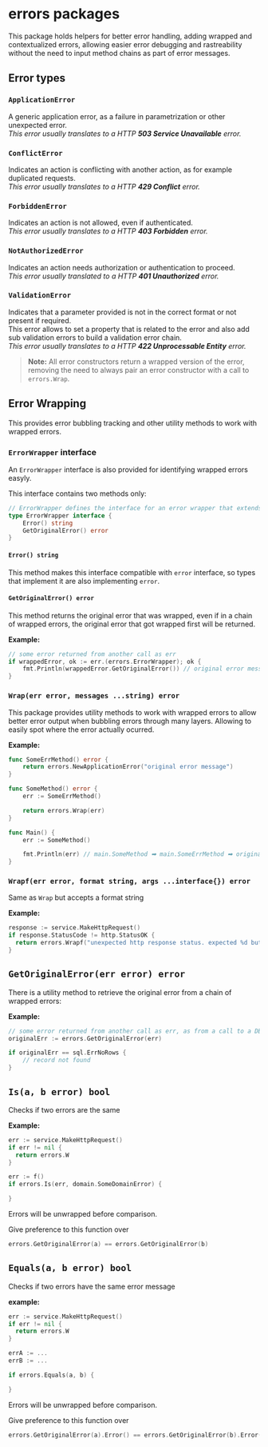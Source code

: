 # errors packages

This package holds helpers for better error handling, adding wrapped and contextualized errors, allowing easier error debugging and rastreability without the need to input method chains as part of error messages.

## Error types

### `ApplicationError`

A generic application error, as a failure in parametrization or other unexpected error.  
_This error usually translates to a HTTP **503 Service Unavailable** error._

### `ConflictError`

Indicates an action is conflicting with another action, as for example duplicated requests.  
_This error usually translates to a HTTP **429 Conflict** error._

### `ForbiddenError`

Indicates an action is not allowed, even if authenticated.  
_This error usually translates to a HTTP **403 Forbidden** error._

### `NotAuthorizedError`

Indicates an action needs authorization or authentication to proceed.  
_This error usually translated to a HTTP **401 Unauthorized** error._

### `ValidationError`

Indicates that a parameter provided is not in the correct format or not present if required.  
This error allows to set a property that is related to the error and also add sub validation errors to build a validation error chain.  
_This error usually translates to a HTTP **422 Unprocessable Entity** error._

> **Note:** All error constructors return a wrapped version of the error, removing the need to always pair an error constructor with a call to `errors.Wrap`.

## Error Wrapping

This provides error bubbling tracking and other utility methods to work with wrapped errors.

### `ErrorWrapper` interface

An `ErrorWrapper` interface is also provided for identifying wrapped errors easyly.

This interface contains two methods only:

```go
// ErrorWrapper defines the interface for an error wrapper that extends an error with additional information
type ErrorWrapper interface {
    Error() string
    GetOriginalError() error
}
```

#### `Error() string`

This method makes this interface compatible with `error` interface, so types that implement it are also implementing `error`.

#### `GetOriginalError() error`

This method returns the original error that was wrapped, even if in a chain of wrapped errors, the original error that got wrapped first will be returned.

**Example:**

```go
// some error returned from another call as err
if wrappedError, ok := err.(errors.ErrorWrapper); ok {
    fmt.Println(wrappedError.GetOriginalError()) // original error message
}
```

### `Wrap(err error, messages ...string) error`

This package provides utility methods to work with wrapped errors to allow better error output when bubbling errors through many layers. Allowing to easily spot where the error actually ocurred.

**Example:**

```go
func SomeErrMethod() error {
    return errors.NewApplicationError("original error message")
}

func SomeMethod() error {
    err := SomeErrMethod()

    return errors.Wrap(err)
}

func Main() {
    err := SomeMethod()

    fmt.Println(err) // main.SomeMethod ➡︎ main.SomeErrMethod ➡︎ original error message
}
```

### `Wrapf(err error, format string, args ...interface{}) error`

Same as `Wrap` but accepts a format string

**Example:**

```go
response := service.MakeHttpRequest()
if response.StatusCode != http.StatusOK {
  return errors.Wrapf("unexpected http response status. expected %d but got %d", http.StatusOK, response.StatusCode)
}
```

## `GetOriginalError(err error) error`

There is a utility method to retrieve the original error from a chain of wrapped errors:

**Example:**

```go
// some error returned from another call as err, as from a call to a DB query
originalErr := errors.GetOriginalError(err)

if originalErr == sql.ErrNoRows {
    // record not found
}
```

## `Is(a, b error) bool`

Checks if two errors are the same

**Example:**

```go
err := service.MakeHttpRequest()
if err != nil {
  return errors.W
}
```

```go
err := f()
if errors.Is(err, domain.SomeDomainError) {

}
```

Errors will be unwrapped before comparison.

Give preference to this function over

```go
errors.GetOriginalError(a) == errors.GetOriginalError(b)
```

## `Equals(a, b error) bool`

Checks if two errors have the same error message

**example:**

```go
err := service.MakeHttpRequest()
if err != nil {
  return errors.W
}
```

```go
errA := ...
errB := ...

if errors.Equals(a, b) {

}
```

Errors will be unwrapped before comparison.

Give preference to this function over

```go
errors.GetOriginalError(a).Error() == errors.GetOriginalError(b).Error()
```
